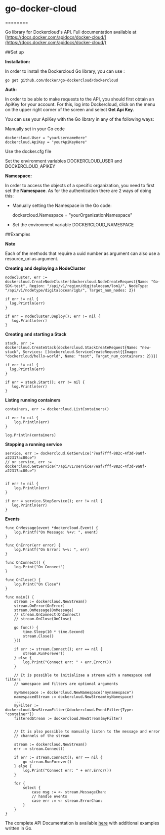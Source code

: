 # go-docker-cloud
========

Go library for Dockercloud's API. Full documentation available at [https://docs.docker.com/apidocs/docker-cloud/](https://docs.docker.com/apidocs/docker-cloud/)

##Set up

**Installation:**

In order to install the Dockercloud Go library, you can use :

	go get github.com/docker/go-dockercloud/dockercloud


**Auth:**

In order to be able to make requests to the API, you should first obtain an ApiKey for your account. For this, log into Dockercloud, click on the menu on the upper right corner of the screen and select **Get Api Key**.

You can use your ApiKey with the Go library in any of the following ways:

Manually set in your Go code

	dockercloud.User = "yourUsernameHere"
	dockercloud.ApiKey = "yourApiKeyHere"

Use the docker.cfg file

Set the environment variables DOCKERCLOUD_USER and DOCKERCLOUD_APIKEY

**Namespace:**

In order to access the objects of a specific organization, you need to first set the **Namespace**. As for the authentication there are 2 ways of doing this:

- Manually setting the Namespace in the Go code:

	dockercloud.Namespace = "yourOrganizationNamespace"

- Set the environment variable DOCKERCLOUD_NAMESPACE

##Examples


**Note**

Each of the methods that require a uuid number as argument can also use a resource_uri as argument.

**Creating and deploying a NodeCluster**

```
nodecluster, err := dockercloud.CreateNodeCluster(dockercloud.NodeCreateRequest{Name: "Go-SDK-test", Region: "/api/v1/region/digitalocean/lon1/", NodeType: "/api/v1/nodetype/digitalocean/1gb/", Target_num_nodes: 2})

if err != nil {
  log.Println(err)
}

if err = nodecluster.Deploy(); err != nil {
   log.Println(err)
}
```

**Creating and starting a Stack**

```
stack, err := dockercloud.CreateStack(dockercloud.StackCreateRequest{Name: "new-stack", Services: []dockercloud.ServiceCreateRequest{{Image: "dockercloud/hello-world", Name: "test", Target_num_containers: 2}}})

if err != nil {
  log.Println(err)
}

if err = stack.Start(); err != nil {
   log.Println(err)
}
```

**Listing running containers**

```
containers, err := dockercloud.ListContainers()

if err != nil {
	log.Println(err)
}

log.Println(containers)
```

**Stopping a running service**

```
service, err := dockercloud.GetService("7eaf7fff-882c-4f3d-9a8f-a22317ac00ce")
// or service, err := dockercloud.GetService("/api/v1/service/7eaf7fff-882c-4f3d-9a8f-a22317ac00ce")


if err != nil {
	log.Println(err)
}

if err = service.StopService(); err != nil {
   log.Println(err)
}
```


**Events**


```
func OnMessage(event *dockercloud.Event) {
    log.Printf("On Message: %+v: ", event)
}

func OnError(err error) {
    log.Printf("On Error: %+v: ", err)
}

func OnConnect() {
    log.Print("On Connect")
}

func OnClose() {
    log.Print("On Close")
}

func main() {
    stream := dockercloud.NewStream()
    stream.OnError(OnError)
    stream.OnMessage(OnMessage)
    // stream.OnConnect(OnConnect)
    // stream.OnClose(OnClose)

    go func() {
        time.Sleep(10 * time.Second)
        stream.Close()
    }()

    if err := stream.Connect(); err == nil {
        stream.RunForever()
    } else {
        log.Print("Connect err: " + err.Error())
    }

    // It is possible to initializae a stream with a namespace and filters
    // namespace and filters are optional arguments

    myNamespace := dockercloud.NewNamespace("mynamespace")
    namespacedStream := dockercloud.NewStream(myNamespace)
    ...
    myFilter := dockercloud.NewStreamFilter(&dockercloud.EventFilter{Type: "container"})
    filteredStream := dockercloud.NewStream(myFilter)


    // It is also possible to manually listen to the message and error
    // channels of the stream

    stream := dockercloud.NewStream()
    err := stream.Connect()

    if err := stream.Connect(); err == nil {
    	go stream.RunForever()
    } else {
        log.Print("Connect err: " + err.Error())
    }

	for {
		select {
			case msg := <- stream.MessageChan:
			// handle events
			case err := <- stream.ErrorChan:
		}
	}
}
```


The complete API Documentation is available [here](https://docs.docker.com/apidocs/docker-cloud/) with additional examples written in Go.
